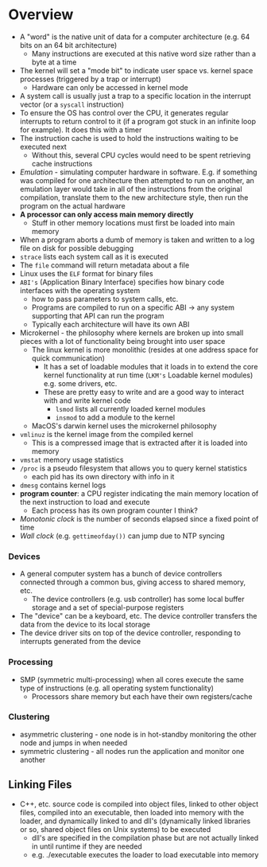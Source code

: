 # Overview

- A "word" is the native unit of data for a computer architecture (e.g. 64 bits on an 64 bit architecture)
  - Many instructions are executed at this native word size rather than a byte at a time
- The kernel will set a "mode bit" to indicate user space vs. kernel space processes (triggered by a trap or interrupt)
  - Hardware can only be accessed in kernel mode
- A system call is usually just a trap to a specific location in the interrupt vector (or a `syscall` instruction)
- To ensure the OS has control over the CPU, it generates regular interrupts to return control to it (if a program got stuck in an infinite loop for example). It does this with a timer
- The instruction cache is used to hold the instructions waiting to be executed next
  - Without this, several CPU cycles would need to be spent retrieving cache instructions
- _Emulation_ - simulating computer hardware in software. E.g. if something was compiled for one architecture then attempted to run on another, an emulation layer would take in all of the instructions from the original compilation, translate them to the new architecture style, then run the program on the actual hardware
- **A processor can only access main memory directly**
  - Stuff in other memory locations must first be loaded into main memory
- When a program aborts a dumb of memory is taken and written to a log file on disk for possible debugging
- `strace` lists each system call as it is executed
- The `file` command will return metadata about a file
- Linux uses the `ELF` format for binary files
- `ABI's` (Application Binary Interface) specifies how binary code interfaces with the operating system
  - how to pass parameters to system calls, etc.
  - Programs are compiled to run on a specific ABI -> any system supporting that API can run the program
  - Typically each architecture will have its own ABI
- Microkernel - the philosophy where kernels are broken up into small pieces with a lot of functionality being brought into user space
  - The linux kernel is more monolithic (resides at one address space for quick communication)
    - It has a set of loadable modules that it loads in to extend the core kernel functionality at run time (`LKM's` Loadable kernel modules) e.g. some drivers, etc.
    - These are pretty easy to write and are a good way to interact with and write kernel code
      - `lsmod` lists all currently loaded kernel modules
      - `insmod` to add a module to the kernel
  - MacOS's darwin kernel uses the microkernel philosophy
- `vmlinuz` is the kernel image from the compiled kernel
  - This is a compressed image that is extracted after it is loaded into memory
- `vmstat` memory usage statistics
- `/proc` is a pseudo filesystem that allows you to query kernel statistics
  - each pid has its own directory with info in it
- `dmesg` contains kernel logs
- **program counter**: a CPU register indicating the main memory location of the next instruction to load and execute
  - Each process has its own program counter I think?
- *Monotonic clock* is the number of seconds elapsed since a fixed point of time
- *Wall clock* (e.g. `gettimeofday())` can jump due to NTP syncing

### Devices

- A general computer system has a bunch of device controllers connected through a common bus, giving access to shared memory, etc.
  - The device controllers (e.g. usb controller) has some local buffer storage and a set of special-purpose registers
- The "device" can be a keyboard, etc. The device controller transfers the data from the device to its local storage
- The device driver sits on top of the device controller, responding to interrupts generated from the device

### Processing

- SMP (symmetric multi-processing) when all cores execute the same type of instructions (e.g. all operating system functionality)
  - Processors share memory but each have their own registers/cache

### Clustering

- asymmetric clustering - one node is in hot-standby monitoring the other node and jumps in when needed
- symmetric clustering - all nodes run the application and monitor one another

## Linking Files

- C++, etc. source code is compiled into object files, linked to other object files, compiled into an executable, then loaded into memory with the loader, and dynamically linked to and dll's (dynamically linked libraries or so, shared object files on Unix systems) to be executed
  - dll's are specified in the compilation phase but are not actually linked in until runtime if they are needed
  - e.g. ./executable executes the loader to load executable into memory

